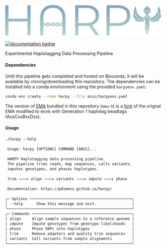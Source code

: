 [![logo](https://github.com/pdimens/harpy/blob/docs/static/logo.png?raw=true)](https://pdimens.github.io/harpy)

[![documentation badge](https://img.shields.io/badge/read%20the-documentation-c0bad4?style=for-the-badge&logo=Read%20The%20Docs)](https://pdimens.github.io/harpy) 

Experimental Haplotagging Data Processing Pipeline

#### Dependencies
Until this pipeline gets completed and hosted on Bioconda, it will be available by cloning/downloading this repository. The dependencies can be installed into a conda environment using the provided `harpyenv.yaml`:
```bash
conda env create --name harpy --file misc/harpyenv.yaml
```

The version of [EMA](https://github.com/arshajii/ema) bundled in this repository (`ema-h`) is a [fork](https://github.com/EdHarry/ema/tree/haplotag) of the orignal EMA modified to work with Generation 1 haplotag beadtags (AxxCxxBxxDxx).

#### Usage
```
./harpy --help
                                                           
 Usage: harpy [OPTIONS] COMMAND [ARGS]...                     
                                                              
 HARPY Haplotagging data processing pipeline.                 
 The pipeline trims reads, map sequences, calls variants,     
 imputes genotypes, and phases haplotypes.                   
                                                              
 trim 🡒 align 🡒 variants 🡒 impute 🡒 phase           
                                                              
 Documentation: https://pdimens.github.io/harpy/                      
                                                              
╭─ Options ──────────────────────────────────────────────╮
│ --help      Show this message and exit.                │
╰────────────────────────────────────────────────────────╯
╭─ Commands ─────────────────────────────────────────────╮
│ align     Align sample sequences to a reference genome │
│ impute    Impute genotypes from genotype likelihoods   │
│ phase     Phase SNPs into haplotypes                   │
│ trim      Remove adapters and quality trim sequences   │
│ variants  Call variants from sample alignments         │
╰────────────────────────────────────────────────────────╯
```
